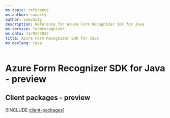 ```yaml
---
ms.topic: reference
ms.author: savaity
author: samvaity
description: Reference for Azure Form Recognizer SDK for Java
ms.service: formrecognizer
ms.data: 11/01/2022
title: Azure Form Recognizer SDK for Java
ms.devlang: java
---
```

# Azure Form Recognizer SDK for Java - preview

## Client packages - preview
[!INCLUDE [client-packages](form-recognizer-client-index.md)]